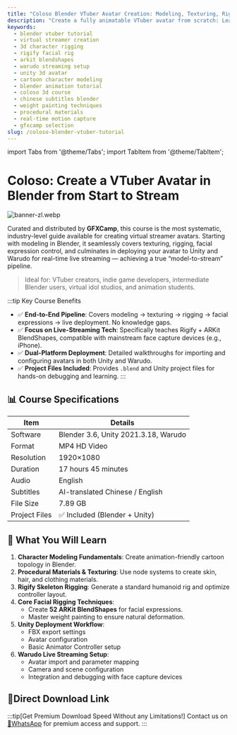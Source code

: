```yaml
---
title: "Coloso Blender VTuber Avatar Creation: Modeling, Texturing, Rigging & Animation Tutorial (Chinese/English Subtitles)"
description: "Create a fully animatable VTuber avatar from scratch: Learn character modeling, texturing, Rigify rigging, ARKit facial blendshapes, and deployment to Unity/Warudo for live streaming. 17-hour comprehensive course with project files and AI-translated bilingual subtitles."
keywords:
  - blender vtuber tutorial
  - virtual streamer creation
  - 3d character rigging
  - rigify facial rig
  - arkit blendshapes
  - warudo streaming setup
  - unity 3d avatar
  - cartoon character modeling
  - blender animation tutorial
  - coloso 3d course
  - chinese subtitles blender
  - weight painting techniques
  - procedural materials
  - real-time motion capture
  - gfxcamp selection
slug: /coloso-blender-vtuber-tutorial
---
```


import Tabs from '@theme/Tabs';
import TabItem from '@theme/TabItem';

# Coloso: Create a VTuber Avatar in Blender from Start to Stream
![banner-zl.webp](https://list.ucards.store/d/img/banner-zl.webp)

Curated and distributed by **GFXCamp**, this course is the most systematic, industry-level guide available for creating virtual streamer avatars. Starting with modeling in Blender, it seamlessly covers texturing, rigging, facial expression control, and culminates in deploying your avatar to Unity and Warudo for real-time live streaming — achieving a true “model-to-stream” pipeline.

> Ideal for: VTuber creators, indie game developers, intermediate Blender users, virtual idol studios, and animation students.

:::tip Key Course Benefits
- ✅ **End-to-End Pipeline**: Covers modeling → texturing → rigging → facial expressions → live deployment. No knowledge gaps.
- ✅ **Focus on Live-Streaming Tech**: Specifically teaches Rigify + ARKit BlendShapes, compatible with mainstream face capture devices (e.g., iPhone).
- ✅ **Dual-Platform Deployment**: Detailed walkthroughs for importing and configuring avatars in both Unity and Warudo.
- ✅ **Project Files Included**: Provides `.blend` and Unity project files for hands-on debugging and learning.
:::

## 📊 Course Specifications

| Item          | Details                                  |
|---------------|------------------------------------------|
| Software      | Blender 3.6, Unity 2021.3.18, Warudo     |
| Format        | MP4 HD Video                             |
| Resolution    | 1920×1080                                |
| Duration      | 17 hours 45 minutes                      |
| Audio         | English                                  |
| Subtitles     | AI-translated Chinese / English          |
| File Size     | 7.89 GB                                  |
| Project Files | ✅ Included (Blender + Unity)             |

## 🎯 What You Will Learn

1. **Character Modeling Fundamentals**: Create animation-friendly cartoon topology in Blender.
2. **Procedural Materials & Texturing**: Use node systems to create skin, hair, and clothing materials.
3. **Rigify Skeleton Rigging**: Generate a standard humanoid rig and optimize controller layout.
4. **Core Facial Rigging Techniques**:
   - Create **52 ARKit BlendShapes** for facial expressions.
   - Master weight painting to ensure natural deformation.
5. **Unity Deployment Workflow**:
   - FBX export settings
   - Avatar configuration
   - Basic Animator Controller setup
6. **Warudo Live Streaming Setup**:
   - Avatar import and parameter mapping
   - Camera and scene configuration
   - Integration and debugging with face capture devices

## 🚀Direct Download Link
:::tip[Get Premium Download Speed Without any Limitations!]
Contact us on [💬WhatsApp](https://wa.me/+8613237610083) for premium  access and support.
:::